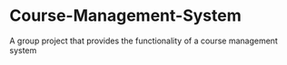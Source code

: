 # Course-Management-System
A group project that provides the functionality of a course management system
